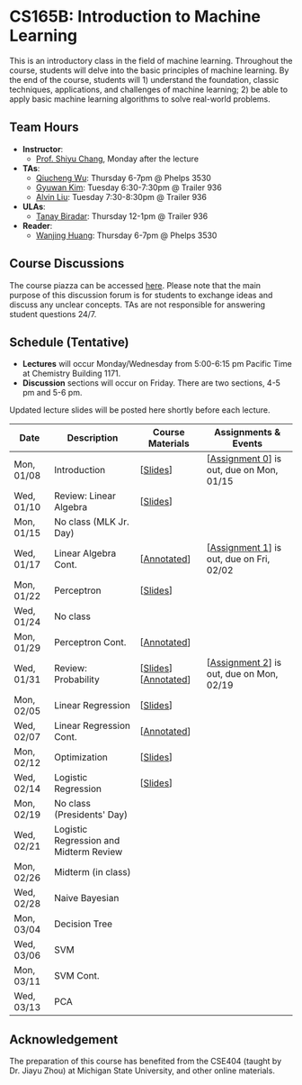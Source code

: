 # CS165B: Introduction to Machine Learning

This is an introductory class in the field of machine learning. Throughout the course, students will delve into the basic principles of machine learning. By the end of the course, students will 1) understand the foundation, classic techniques, applications, and challenges of machine learning; 2) be able to apply basic machine learning algorithms to solve real-world problems.

## Team Hours
- **Instructor**: 
	- [Prof. Shiyu Chang](https://code-terminator.github.io/), Monday after the lecture
- **TAs**:
	- [Qiucheng Wu](https://wuqiuche.github.io): Thursday 6-7pm @ Phelps 3530
	- [Gyuwan Kim](https://gyuwankim.github.io/): Tuesday 6:30-7:30pm @ Trailer 936
	- [Alvin Liu](): Tuesday 7:30-8:30pm @ Trailer 936
- **ULAs**:
	- [Tanay Biradar](https://tanaybiradar.com): Thursday 12-1pm @ Trailer 936
- **Reader**:
	- [Wanjing Huang](): Thursday 6-7pm @ Phelps 3530 


## Course Discussions

The course piazza can be accessed [here](https://piazza.com/ucsb/winter2024/cs165b). Please note that the main purpose of this discussion forum is for students to exchange ideas and discuss any unclear concepts.  TAs are not responsible for answering student questions 24/7.

## Schedule (Tentative)
- **Lectures** will occur Monday/Wednesday from 5:00-6:15 pm Pacific Time at Chemistry Building 1171.
- **Discussion** sections will occur on Friday.  There are two sections, 4-5 pm and 5-6 pm.

Updated lecture slides will be posted here shortly before each lecture. 

| Date         | Description               |Course Materials | Assignments & Events       |
|--------------|---------------------------|-|--------------------------------------------|
| Mon, 01/08   | Introduction              | [[Slides](https://ucsb.instructure.com/courses/18193/files?preview=2080493)]   |[[Assignment 0](https://ucsb.instructure.com/courses/18193/files/folder/Assignments?preview=2078792)] is out, due on Mon, 01/15                            |
| Wed, 01/10   | Review: Linear Algebra    | [[Slides](https://ucsb.instructure.com/courses/18193/files?preview=2093217)] |                           |
| Mon, 01/15   | No class (MLK Jr. Day)    | |                   |
| Wed, 01/17   | Linear Algebra Cont.      | [[Annotated](https://ucsb.instructure.com/courses/18193/files?preview=2129062)] |[[Assignment 1](https://ucsb.instructure.com/courses/18193/files/folder/Assignments?preview=2126629)] is out, due on Fri, 02/02                                            |
| Mon, 01/22   | Perceptron                | [[Slides](https://ucsb.instructure.com/courses/18193/files?preview=2156062)]  |                           |
| Wed, 01/24   | No class          | |                  |
| Mon, 01/29   | Perceptron Cont.       | [[Annotated](https://ucsb.instructure.com/courses/18193/files?preview=2215352)] |                                            |
| Wed, 01/31   | Review: Probability          | [[Slides](https://ucsb.instructure.com/courses/18193/files?preview=2215355)] [[Annotated](https://ucsb.instructure.com/courses/18193/files?preview=2268339)]   |[[Assignment 2](https://ucsb.instructure.com/courses/18193/files/folder/Assignments?preview=2291946)] is out, due on Mon, 02/19                         |
| Mon, 02/05   | Linear Regression | [[Slides](https://ucsb.instructure.com/courses/18193/files?preview=2248886)]  |           |
| Wed, 02/07   | Linear Regression Cont.              | [[Annotated](https://ucsb.instructure.com/courses/18193/files?preview=2268344)] |                                            |
| Mon, 02/12   | Optimization                   | [[Slides](https://ucsb.instructure.com/courses/18193/files?preview=2289724)]  |                                            |
| Wed, 02/14   | Logistic Regression       |  [[Slides](https://ucsb.instructure.com/courses/18193/files?preview=2305013)]  |    | [[Assignment 3](https://ucsb.instructure.com/courses/18193/files/folder/Assignments?preview=2305369)] is out, due on Fri, 03/01
| Mon, 02/19   | No class (Presidents' Day)| |                                            |
| Wed, 02/21   | Logistic Regression and Midterm Review            | |                                            |
| Mon, 02/26   | Midterm (in class)             | |                                            |
| Wed, 02/28   | Naive Bayesian                       | | |
| Mon, 03/04   | Decision Tree                | |                                            |
| Wed, 03/06   | SVM                 | |                                            |
| Mon, 03/11   | SVM Cont.                | |                                            |
| Wed, 03/13   | PCA                       | |                  |

## Acknowledgement
The preparation of this course has benefited from the CSE404 (taught by Dr. Jiayu Zhou) at Michigan State University, and other online materials. 
